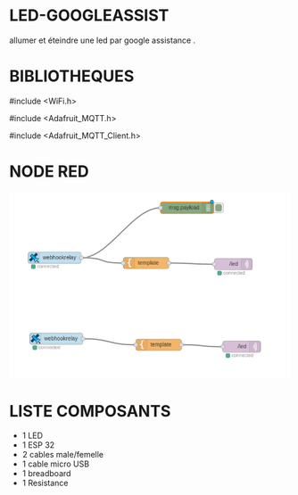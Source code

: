 # LED-GOOGLEASSIST

allumer et éteindre une led par google assistance .

# BIBLIOTHEQUES

#include <WiFi.h>

#include <Adafruit_MQTT.h>

#include <Adafruit_MQTT_Client.h>

# NODE RED

![shema](ledongoogleassist.png)

# LISTE COMPOSANTS
+ 1 LED
+ 1 ESP 32
+ 2 cables male/femelle
+ 1 cable micro USB
+ 1 breadboard
+ 1 Resistance




